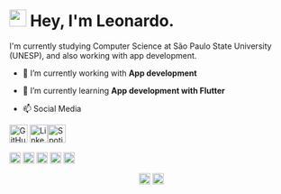 <h1><img src="https://emojis.slackmojis.com/emojis/images/1531849430/4246/blob-sunglasses.gif?1531849430" width="30"/> Hey, I'm Leonardo.</h1>
I'm currently studying Computer Science at São Paulo State University (UNESP), and also working with app development.


- 🔭 I’m currently working with **App development**

- 🌱 I’m currently learning **App development with Flutter**

- 📫 Social Media

<p align="left">
  <a href="https://github.com/leozeza"><img alt="GitHub" title="GitHub" height="32" width="32" src="https://raw.githubusercontent.com/peterthehan/peterthehan/master/assets/github.svg"></a>
  <a href="https://linkedin.com/in/leonardoggomes"><img alt="LinkedIn" title="LinkedIn" height="32" width="32" src="https://raw.githubusercontent.com/peterthehan/peterthehan/master/assets/linkedin.svg"></a><a href="https://open.spotify.com/user/leozeza?si=5uKCTzSvSxaQfYLVDX4ehQ"><img alt="Spotify" title="Spotify" height="32" width="32" src="https://raw.githubusercontent.com/peterthehan/peterthehan/master/assets/spotify.svg"></a>



<p align="left"><img src="https://devicons.github.io/devicon/devicon.git/icons/react/react-original-wordmark.svg" alt="react" width="20" height="20"/> <img src="https://devicons.github.io/devicon/devicon.git/icons/csharp/csharp-original.svg" alt="csharp" width="20" height="20"/> <img src="https://devicons.github.io/devicon/devicon.git/icons/dot-net/dot-net-original-wordmark.svg" alt="dotnet" width="20" height="20"/> <img src="https://devicons.github.io/devicon/devicon.git/icons/javascript/javascript-original.svg" alt="javascript" width="20" height="20"/> <img src="https://cdn.jsdelivr.net/npm/simple-icons@3.1.0/icons/flutter.svg" alt="flutter" width="20" height="20"/></p><p align="center">
<a href="https://linkedin.com/in/www.linkedin.com/in/leonardoggomes" target="blank"><img align="center" src="https://cdn.jsdelivr.net/npm/simple-icons@3.0.1/icons/linkedin.svg" alt="www.linkedin.com/in/leonardoggomes" height="20" width="20" /></a>
<a href="https://instagram.com/https://www.instagram.com/le.the.nardo" target="blank"><img align="center" src="https://cdn.jsdelivr.net/npm/simple-icons@3.0.1/icons/instagram.svg" alt="https://www.instagram.com/le.the.nardo" height="20" width="20" /></a>
</p>

